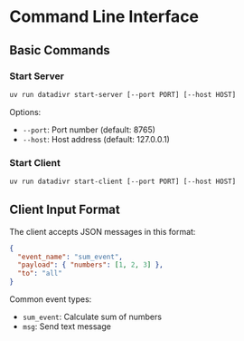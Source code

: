 # Command Line Interface

## Basic Commands

### Start Server

```bash
uv run datadivr start-server [--port PORT] [--host HOST]
```

Options:

- `--port`: Port number (default: 8765)
- `--host`: Host address (default: 127.0.0.1)

### Start Client

```bash
uv run datadivr start-client [--port PORT] [--host HOST]
```

## Client Input Format

The client accepts JSON messages in this format:

```json
{
  "event_name": "sum_event",
  "payload": { "numbers": [1, 2, 3] },
  "to": "all"
}
```

Common event types:

- `sum_event`: Calculate sum of numbers
- `msg`: Send text message
